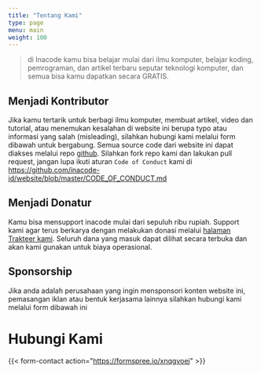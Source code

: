 ```yaml
---
title: "Tentang Kami"
type: page
menu: main
weight: 100
---
```


> di Inacode kamu bisa belajar mulai dari ilmu komputer, belajar koding, pemrograman, dan artikel terbaru seputar teknologi komputer, dan semua bisa kamu dapatkan secara GRATIS.

## Menjadi Kontributor

Jika kamu tertarik untuk berbagi ilmu komputer, membuat artikel, video dan tutorial, atau menemukan kesalahan di website ini berupa typo atau informasi yang salah (misleading), silahkan hubungi kami melalui form dibawah untuk bergabung. Semua source code dari website ini dapat diakses melalui repo [github](https://github.com/inacode-id/website). Silahkan fork repo kami dan lakukan pull request, jangan lupa ikuti aturan `Code of Conduct` kami di https://github.com/inacode-id/website/blob/master/CODE_OF_CONDUCT.md

## Menjadi Donatur

Kamu bisa mensupport inacode mulai dari sepuluh ribu rupiah. Support kami agar terus berkarya dengan melakukan donasi melalui [halaman Trakteer kami](https://trakteer.id/inacode). Seluruh dana yang masuk dapat dilihat secara terbuka dan akan kami gunakan untuk biaya operasional.

## Sponsorship

Jika anda adalah perusahaan yang ingin mensponsori konten website ini, pemasangan iklan atau bentuk kerjasama lainnya silahkan hubungi kami melalui form dibawah ini

# Hubungi Kami

{{< form-contact action="https://formspree.io/xnqgvoej"  >}}